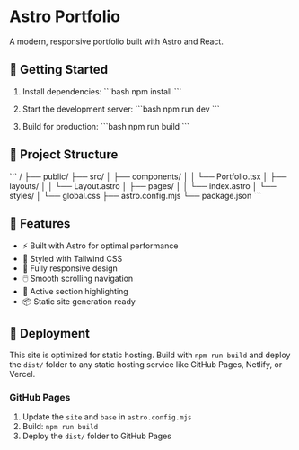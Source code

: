 # Astro Portfolio

A modern, responsive portfolio built with Astro and React.

## 🚀 Getting Started

1. Install dependencies:
\`\`\`bash
npm install
\`\`\`

2. Start the development server:
\`\`\`bash
npm run dev
\`\`\`

3. Build for production:
\`\`\`bash
npm run build
\`\`\`

## 📁 Project Structure

\`\`\`
/
├── public/
├── src/
│   ├── components/
│   │   └── Portfolio.tsx
│   ├── layouts/
│   │   └── Layout.astro
│   ├── pages/
│   │   └── index.astro
│   └── styles/
│       └── global.css
├── astro.config.mjs
└── package.json
\`\`\`

## 🌟 Features

- ⚡️ Built with Astro for optimal performance
- 🎨 Styled with Tailwind CSS
- 📱 Fully responsive design
- 🖱️ Smooth scrolling navigation
- 🎯 Active section highlighting
- 📦 Static site generation ready

## 🚀 Deployment

This site is optimized for static hosting. Build with `npm run build` and deploy the `dist/` folder to any static hosting service like GitHub Pages, Netlify, or Vercel.

### GitHub Pages

1. Update the `site` and `base` in `astro.config.mjs`
2. Build: `npm run build`
3. Deploy the `dist/` folder to GitHub Pages
